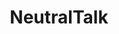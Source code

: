 ---
title: NeutralTalk
crosslinks:
- changemyview
- moderatepolitics
- PoliticalDiscussion
- worldnews
- neutralnews
- SandersForPresident
- NeutralPolitics
---